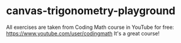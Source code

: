 # canvas-trigonometry-playground
All exercises are taken from Coding Math course in YouTube for free: https://www.youtube.com/user/codingmath
It's a great course!
